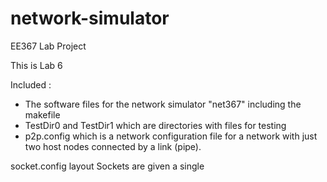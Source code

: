 # network-simulator
EE367 Lab Project


This is Lab 6

Included : 

*  The software files for the network simulator "net367"
	including the makefile       
*  TestDir0 and TestDir1 which are directories with files for testing
*  p2p.config which is a network configuration file for a network
	with just two host nodes connected by a link (pipe).


socket.config layout
Sockets are given a single 
